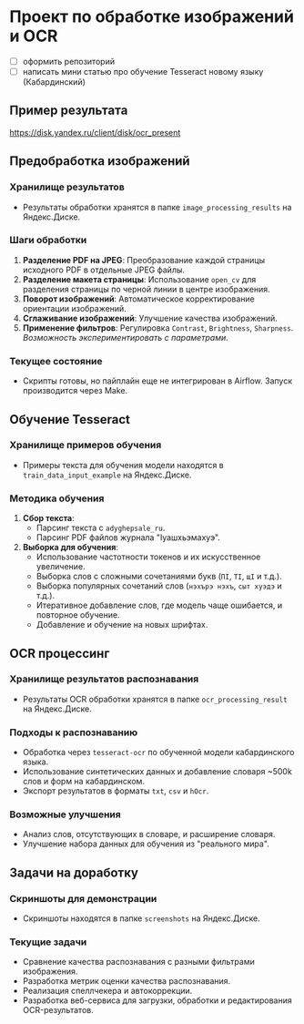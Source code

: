 # Проект по обработке изображений и OCR

- [ ] оформить репозиторий
- [ ] написать мини статью про обучение Tesseract новому языку (Кабардинский)

## Пример результата
https://disk.yandex.ru/client/disk/ocr_present

## Предобработка изображений
### Хранилище результатов
- Результаты обработки хранятся в папке `image_processing_results` на Яндекс.Диске.

### Шаги обработки
1. **Разделение PDF на JPEG**: Преобразование каждой страницы исходного PDF в отдельные JPEG файлы.
2. **Разделение макета страницы**: Использование `open_cv` для разделения страницы по черной линии в центре изображения.
3. **Поворот изображений**: Автоматическое корректирование ориентации изображений.
4. **Сглаживание изображений**: Улучшение качества изображений.
5. **Применение фильтров**: Регулировка `Contrast`, `Brightness`, `Sharpness`. *Возможность экспериментировать с параметрами*.

### Текущее состояние
- Скрипты готовы, но пайплайн еще не интегрирован в Airflow. Запуск производится через Make.

## Обучение Tesseract
### Хранилище примеров обучения
- Примеры текста для обучения модели находятся в `train_data_input_example` на Яндекс.Диске.

### Методика обучения
1. **Сбор текста**:
    - Парсинг текста с `adyghepsale_ru`.
    - Парсинг PDF файлов журнала "Iуашхьэмахуэ".
2. **Выборка для обучения**:
    - Использование частотности токенов и их искусственное увеличение.
    - Выборка слов с сложными сочетаниями букв (`ПI`, `ТI`, `щI` и т.д.).
    - Выборка популярных сочетаний слов (`нэхърэ нэхъ`, `сыт хуэдэ` и т.д.).
    - Итеративное добавление слов, где модель чаще ошибается, и повторное обучение.
    - Добавление и обучение на новых шрифтах.

## OCR процессинг
### Хранилище результатов распознавания
- Результаты OCR обработки хранятся в папке `ocr_processing_result` на Яндекс.Диске.

### Подходы к распознаванию
- Обработка через `tesseract-ocr` по обученной модели кабардинского языка.
- Использование синтетических данных и добавление словаря ~500k слов и форм на кабардинском.
- Экспорт результатов в форматы `txt`, `csv` и `hOcr`.

### Возможные улучшения
- Анализ слов, отсутствующих в словаре, и расширение словаря.
- Улучшение набора данных для обучения из "реального мира".

## Задачи на доработку
### Скриншоты для демонстрации
- Скриншоты находятся в папке `screenshots` на Яндекс.Диске.

### Текущие задачи
- Сравнение качества распознавания с разными фильтрами изображения.
- Разработка метрик оценки качества распознавания.
- Реализация спеллчекера и автокоррекции.
- Разработка веб-сервиса для загрузки, обработки и редактирования OCR-результатов.